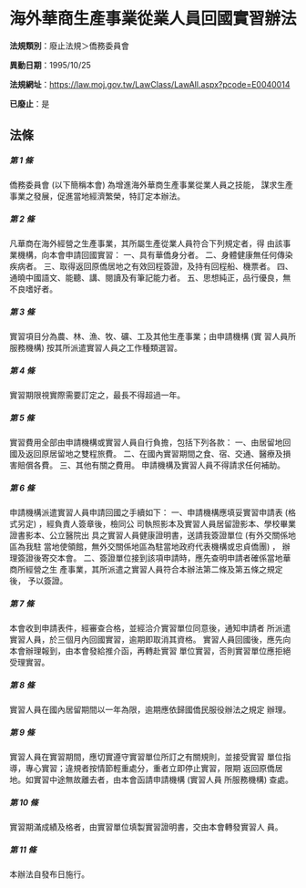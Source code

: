 # 海外華商生產事業從業人員回國實習辦法

**法規類別**：廢止法規＞僑務委員會

**異動日期**：1995/10/25  

**法規網址**：https://law.moj.gov.tw/LawClass/LawAll.aspx?pcode=E0040014

**已廢止**：是



## 法條
##### 第 1 條
僑務委員會 (以下簡稱本會) 為增進海外華商生產事業從業人員之技能，
謀求生產事業之發展，促進當地經濟繁榮，特訂定本辦法。

##### 第 2 條
凡華商在海外經營之生產事業，其所屬生產從業人員符合下列規定者，得
由該事業機構，向本會申請回國實習：
一、具有華僑身分者。
二、身體健康無任何傳染疾病者。
三、取得返回原僑居地之有效回程簽證，及持有回程船、機票者。
四、通曉中國語文、能聽、講、閱讀及有筆記能力者。
五、思想純正，品行優良，無不良嗜好者。


##### 第 3 條
實習項目分為農、林、漁、牧、礦、工及其他生產事業；由申請機構 (實
習人員所服務機構) 按其所派遣實習人員之工作種類選習。

##### 第 4 條
實習期限視實際需要訂定之，最長不得超過一年。

##### 第 5 條
實習費用全部由申請機構或實習人員自行負擔，包括下列各款：
一、由居留地回國及返回原居留地之雙程旅費。
二、在國內實習期間之食、宿、交通、醫療及損害賠償各費。
三、其他有關之費用。
申請機構及實習人員不得請求任何補助。


##### 第 6 條
申請機構派遣實習人員申請回國之手續如下：
一、申請機構應填妥實習申請表 (格式另定) ，經負責人簽章後，檢同公
    司執照影本及實習人員居留證影本、學校畢業證書影本、公立醫院出
    具之實習人員健康證明書，送請我簽證單位 (有外交關係地區為我駐
    當地使領館，無外交關係地區為駐當地政府代表機構或忠貞僑團) ，
    辦理簽證後寄交本會。
二、簽證單位接到該項申請時，應先查明申請者確係當地華商所經營之生
    產事業，其所派遣之實習人員符合本辦法第二條及第五條之規定後，
    予以簽證。


##### 第 7 條
本會收到申請表件，經審查合格，並經洽介實習單位同意後，通知申請者
所派遣實習人員，於三個月內回國實習，逾期即取消其資格。
實習人員回國後，應先向本會辦理報到，由本會發給推介函，再轉赴實習
單位實習，否則實習單位應拒絕受理實習。

##### 第 8 條
實習人員在國內居留期間以一年為限，逾期應依歸國僑民服役辦法之規定
辦理。

##### 第 9 條
實習人員在實習期間，應切實遵守實習單位所訂之有關規則，並接受實習
單位指導，專心實習；違規者按情節輕重處分，重者立即停止實習，限期
返回原僑居地。如實習中途無故離去者，由本會函請申請機構 (實習人員
所服務機構) 查處。

##### 第 10 條
實習期滿成績及格者，由實習單位填製實習證明書，交由本會轉發實習人
員。

##### 第 11 條
本辦法自發布日施行。


